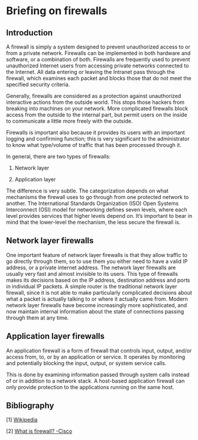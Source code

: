 
# Briefing on firewalls


## Introduction



A firewall is simply a system designed to prevent unauthorized access to or from a private network. Firewalls can be implemented in both hardware and software, or a combination of both. Firewalls are frequently used to prevent unauthorized Internet users from accessing private networks connected to the Internet. All data entering or leaving the Intranet pass through the firewall, which examines each packet and blocks those that do not meet the specified security criteria.

Generally, firewalls are considered as a protection against unauthorized interactive actions from the outside world. This stops those hackers from breaking into machines on your network. More complicated firewalls block access from the outside to the internal part, but permit users on the inside to communicate a little more freely with the outside.

Firewalls is important also because it provides its users with an important logging and confirming function; this is very significant to the administrator to know what type/volume of traffic that has been processed through it. 



In general, there are two types of firewalls:


1.	Network layer

2.	Application layer

The difference is very subtle. The categorization depends on what mechanisms the firewall uses to go through from one protected network to another. The International Standards Organization (ISO) Open Systems Interconnect (OSI) model for networking defines seven levels, where each level provides services that higher levels depend on. It’s important to bear in mind that the lower-level the mechanism, the less secure the firewall is.





## Network layer firewalls

One important feature of network layer firewalls is that they allow traffic to go directly through them, so to use them you either need to have a valid IP address, or a private internet address. The network layer firewalls are usually very fast and almost invisible to its users.
This type of firewalls makes its decisions based on the IP address, destination address and ports in individual IP packets. A simple router is the traditional network layer firewall, since it is not able to make particularly complicated decisions about what a packet is actually talking to or where it actually came from. Modern network layer firewalls have become increasingly more sophisticated, and now maintain internal information about the state of connections passing through them at any time.


## Application layer firewalls

An application firewall is a form of firewall that controls input, output, and/or access from, to, or by an application or service. It operates by monitoring and potentially blocking the input, output, or system service calls.

 This is done by examining information passed through system calls instead of or in addition to a network stack. A host-based application firewall can only provide protection to the applications running on the same host.


## Bibliography

[1] [Wikipedia](https://en.wikipedia.org/wiki/Firewall_(computing)#:~:text=In%20computing%2C%20a%20firewall%20is,network%2C%20such%20as%20the%20Internet)

[2] [What is firewall? -Cisco](https://www.cisco.com/c/en_ca/products/security/firewalls/what-is-a-firewall.html)


